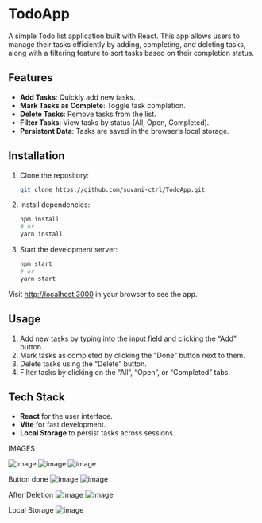 

# TodoApp

A simple Todo list application built with React. This app allows users to manage their tasks efficiently by adding, completing, and deleting tasks, along with a filtering feature to sort tasks based on their completion status.

## Features

- **Add Tasks**: Quickly add new tasks.
- **Mark Tasks as Complete**: Toggle task completion.
- **Delete Tasks**: Remove tasks from the list.
- **Filter Tasks**: View tasks by status (All, Open, Completed).
- **Persistent Data**: Tasks are saved in the browser’s local storage.

## Installation

1. Clone the repository:

   ```bash
   git clone https://github.com/suvani-ctrl/TodoApp.git
   ```

2. Install dependencies:

   ```bash
   npm install
   # or
   yarn install
   ```

3. Start the development server:

   ```bash
   npm start
   # or
   yarn start
   ```

Visit [http://localhost:3000](http://localhost:5173) in your browser to see the app.

## Usage

1. Add new tasks by typing into the input field and clicking the “Add” button.
2. Mark tasks as completed by clicking the “Done” button next to them.
3. Delete tasks using the “Delete” button.
4. Filter tasks by clicking on the “All”, “Open”, or “Completed” tabs.

## Tech Stack

- **React** for the user interface.
- **Vite** for fast development.
- **Local Storage** to persist tasks across sessions.


IMAGES

![image](https://github.com/user-attachments/assets/11bff66b-bada-4f98-a1e3-e5895ef9490c)
![image](https://github.com/user-attachments/assets/fce00f9a-589e-4a81-a8bf-ecd1fb05ea67)
![image](https://github.com/user-attachments/assets/6c526298-16dd-4fc7-8692-5277309425f7)

Button done 
![image](https://github.com/user-attachments/assets/99c175cf-d2b5-40a8-ab44-dc5109f5d7c5)
![image](https://github.com/user-attachments/assets/d844dde1-1737-4443-b638-7b6462008e72)

After Deletion
![image](https://github.com/user-attachments/assets/63077177-9189-4d3c-83d2-8bbd7c325a43)
![image](https://github.com/user-attachments/assets/6bb299d6-c757-49c9-85a1-fd7c424c33e8)

Local Storage
![image](https://github.com/user-attachments/assets/c0892935-9076-48e7-b4d1-c21024ba2d62)


